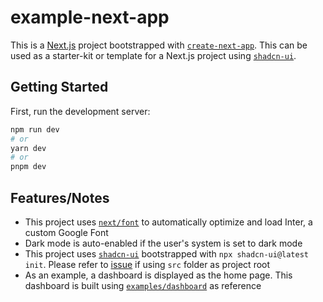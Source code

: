 # example-next-app

This is a [Next.js](https://nextjs.org/) project bootstrapped with [`create-next-app`](https://github.com/vercel/next.js/tree/canary/packages/create-next-app). This can be used as a starter-kit or template for a Next.js project using [`shadcn-ui`](https://ui.shadcn.com/docs/installation/next).

## Getting Started

First, run the development server:

```bash
npm run dev
# or
yarn dev
# or
pnpm dev
```

## Features/Notes

- This project uses [`next/font`](https://nextjs.org/docs/basic-features/font-optimization) to automatically optimize and load Inter, a custom Google Font
- Dark mode is auto-enabled if the user's system is set to dark mode
- This project uses [`shadcn-ui`](https://ui.shadcn.com/docs/installation/next) bootstrapped with `npx shadcn-ui@latest init`. Please refer to [issue](https://github.com/shadcn-ui/ui/issues/755) if using `src` folder as project root
- As an example, a dashboard is displayed as the home page. This dashboard is built using [`examples/dashboard`](https://ui.shadcn.com/examples/dashboard) as reference
